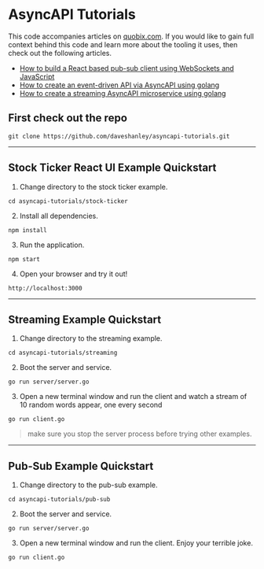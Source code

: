 # AsyncAPI Tutorials

This code accompanies articles on [quobix.com](https://quobix.com). If you would like to gain full context behind this code and learn more about the tooling it uses, then check out the following articles. 

- [How to build a React based pub-sub client using WebSockets and JavaScript](https://quobix.com/articles/react-pubsub-websockets/)
- [How to create an event-driven API via AsyncAPI using golang](https://quobix.com/articles/asyncapi-pubsub-using-golang/)
- [How to create a streaming AsyncAPI microservice using golang](https://quobix.com/articles/asyncapi-streaming-using-golang/)

## First check out the repo

`git clone https://github.com/daveshanley/asyncapi-tutorials.git`

---

## Stock Ticker React UI Example Quickstart

1. Change directory to the stock ticker example.

`cd asyncapi-tutorials/stock-ticker`

2. Install all dependencies.

`npm install`

3. Run the application.

`npm start`

4. Open your browser and try it out!

`http://localhost:3000`

---


## Streaming Example Quickstart

1. Change directory to the streaming example.

`cd asyncapi-tutorials/streaming`

2. Boot the server and service.

`go run server/server.go`

3. Open a new terminal window and run the client and watch a stream of 10 random words appear, one every second

`go run client.go`

> make sure you stop the server process before trying other examples.

---

## Pub-Sub Example Quickstart


1. Change directory to the pub-sub example.

`cd asyncapi-tutorials/pub-sub`

2. Boot the server and service.

`go run server/server.go`

3. Open a new terminal window and run the client. Enjoy your terrible joke.

`go run client.go`

